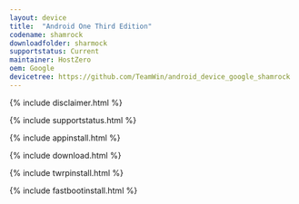 ```yaml
---
layout: device
title:  "Android One Third Edition"
codename: shamrock
downloadfolder: sharmock
supportstatus: Current
maintainer: HostZero
oem: Google
devicetree: https://github.com/TeamWin/android_device_google_shamrock
---
```


{% include disclaimer.html %}

{% include supportstatus.html %}

{% include appinstall.html %}

{% include download.html %}

{% include twrpinstall.html %}

{% include fastbootinstall.html %}
